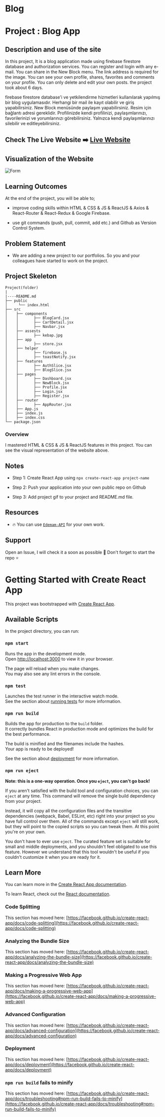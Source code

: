 # Blog
# Project : Blog App

## Description and use of the site

In this project, It is a blog application made using firebase firestore database and authorization services. You can register and login with any e-mail. You can share in the New Block menu. The link address is required for the image. You can see your own profile, shares, favorites and comments on your profile. You can only delete and edit your own posts.
 the project took about 6 days.


firebase firestore database'i ve yetkilendirme hizmetleri kullanılarak yapılmış bir blog uygulamasıdır. Herhangi bir mail ile kayıt olabilir ve giriş yapabilirsiniz. New Block menüsünde paylaşım yapabilirsiniz. Resim için bağlantı adresi gereklidir. Profilinizde kendi profilinizi, paylaşımlarınızı, favorilerinizi ve yorumlarınızı görebilirsiniz. Yalnızca kendi paylaşımlarınızı silebilir ve editleyebilirsiniz.
## Check The Live Website ➡️ [Live Website](https://movie-24.netlify.app/)

## Visualization of the Website

![Form](./blog.gif)




## Learning Outcomes

At the end of the project, you will be able to;

- improve coding skills within HTML & CSS & JS & ReactJS & Axios & React-Router & React-Redux & Google Firebase.

- use git commands (push, pull, commit, add etc.) and Github as Version Control System.

## Problem Statement

- We are adding a new project to our portfolios. So you and your colleagues have started to work on the project.

## Project Skeleton

```
Project(folder)
|
|----README.md
├── public
│     └── index.html
├── src
│    ├── components
│    │       ├── BlogCard.jsx
│    │       ├── CartDetail.jsx
│    │       ├── Navbar.jsx
│    ├── assests
│    │       ├── kebap.jpg
│    ├── app
│    │       ├── store.jsx
│    ├── helper
│    │       ├── firebase.js
│    │       ├── toastNotify.jsx
│    ├── features
│    │       ├── AuthSlice.jsx
│    │       ├── BlogSlice.jsx
│    ├── pages
│    │       ├── Dashboard.jsx
│    │       ├── NewBlock.jsx
│    │       ├── Profile.jsx
│    │       ├── Login.jsx
│    │       ├── Register.jsx
│    ├── router
│    │       ├── AppRouter.jsx
│    ├── App.js
│    ├── index.js
│    ├── index.css
└── package.json
```

### Overview

I mastered HTML & CSS & JS & ReactJS features in this project.
You can see the visual representation of the website above.

## Notes

- Step 1: Create React App using `npx create-react-app project-name`

- Step 2: Push your application into your own public repo on Github

- Step 3: Add project gif to your project and README.md file.

## Resources

- 🔥 You can use [`Edemam-API`](https://edemam.com/) for your own work.

## Support
Open an Issue, I will check it a soon as possible 👀
Don't forget to start the repo ⭐
# Getting Started with Create React App

This project was bootstrapped with [Create React App](https://github.com/facebook/create-react-app).

## Available Scripts

In the project directory, you can run:

### `npm start`

Runs the app in the development mode.\
Open [http://localhost:3000](http://localhost:3000) to view it in your browser.

The page will reload when you make changes.\
You may also see any lint errors in the console.

### `npm test`

Launches the test runner in the interactive watch mode.\
See the section about [running tests](https://facebook.github.io/create-react-app/docs/running-tests) for more information.

### `npm run build`

Builds the app for production to the `build` folder.\
It correctly bundles React in production mode and optimizes the build for the best performance.

The build is minified and the filenames include the hashes.\
Your app is ready to be deployed!

See the section about [deployment](https://facebook.github.io/create-react-app/docs/deployment) for more information.

### `npm run eject`

**Note: this is a one-way operation. Once you `eject`, you can't go back!**

If you aren't satisfied with the build tool and configuration choices, you can `eject` at any time. This command will remove the single build dependency from your project.

Instead, it will copy all the configuration files and the transitive dependencies (webpack, Babel, ESLint, etc) right into your project so you have full control over them. All of the commands except `eject` will still work, but they will point to the copied scripts so you can tweak them. At this point you're on your own.

You don't have to ever use `eject`. The curated feature set is suitable for small and middle deployments, and you shouldn't feel obligated to use this feature. However we understand that this tool wouldn't be useful if you couldn't customize it when you are ready for it.

## Learn More

You can learn more in the [Create React App documentation](https://facebook.github.io/create-react-app/docs/getting-started).

To learn React, check out the [React documentation](https://reactjs.org/).

### Code Splitting

This section has moved here: [https://facebook.github.io/create-react-app/docs/code-splitting](https://facebook.github.io/create-react-app/docs/code-splitting)

### Analyzing the Bundle Size

This section has moved here: [https://facebook.github.io/create-react-app/docs/analyzing-the-bundle-size](https://facebook.github.io/create-react-app/docs/analyzing-the-bundle-size)

### Making a Progressive Web App

This section has moved here: [https://facebook.github.io/create-react-app/docs/making-a-progressive-web-app](https://facebook.github.io/create-react-app/docs/making-a-progressive-web-app)

### Advanced Configuration

This section has moved here: [https://facebook.github.io/create-react-app/docs/advanced-configuration](https://facebook.github.io/create-react-app/docs/advanced-configuration)

### Deployment

This section has moved here: [https://facebook.github.io/create-react-app/docs/deployment](https://facebook.github.io/create-react-app/docs/deployment)

### `npm run build` fails to minify

This section has moved here: [https://facebook.github.io/create-react-app/docs/troubleshooting#npm-run-build-fails-to-minify](https://facebook.github.io/create-react-app/docs/troubleshooting#npm-run-build-fails-to-minify)
